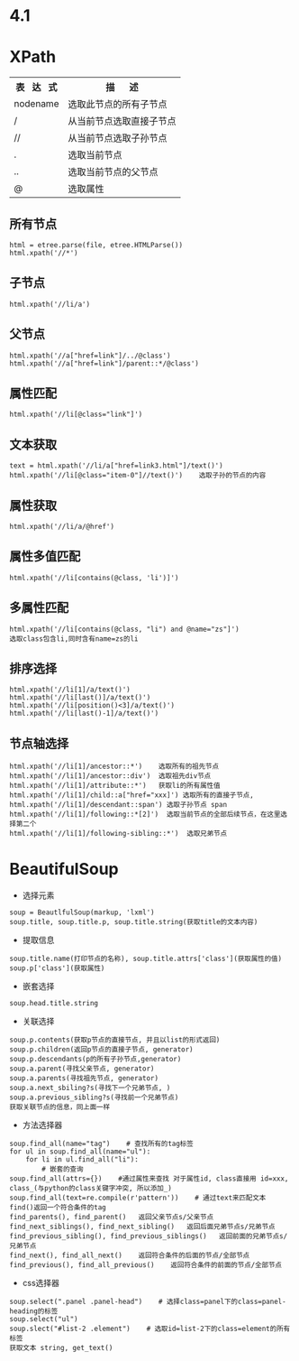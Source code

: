
# 4.1
# XPath
<table>
    <tr>
        <th>表&nbsp;&nbsp;&nbsp;达&nbsp;&nbsp;&nbsp式</th>
        <th>描&nbsp;&nbsp;&nbsp;&nbsp;&nbsp;&nbsp;述</th>
    </tr>
    <tr>
        <td text-align="left">nodename</td>
        <td text-align="center">选取此节点的所有子节点</td>
    </tr>
    <tr>
        <td text-align="left">/</td>
        <td text-align="center">从当前节点选取直接子节点</td>
    </tr>
    <tr>
        <td text-align="left">//</td>
        <td text-align="center">从当前节点选取子孙节点</td>
    </tr>
    <tr>
        <td text-align="left">.</td>
        <td text-align="center">选取当前节点</td>
    </tr>
    <tr>
        <td text-align="left">..</td>
        <td text-align="center">选取当前节点的父节点</td>
    </tr>
    <tr>
        <td text-align="left">@</td>
        <td text-align="center">选取属性</td>
    </tr>
</table>

## 所有节点
```
html = etree.parse(file, etree.HTMLParse())
html.xpath('//*')
```

## 子节点
```
html.xpath('//li/a')
```

## 父节点
```
html.xpath('//a["href=link"]/../@class')
html.xpath('//a["href=link"]/parent::*/@class')
```

## 属性匹配
```
html.xpath('//li[@class="link"]')
```

## 文本获取
```
text = html.xpath('//li/a["href=link3.html"]/text()')
html.xpath('//li[@class="item-0"]//text()')    选取子孙的节点的内容
```

## 属性获取
```
html.xpath('//li/a/@href')
```

## 属性多值匹配
```
html.xpath('//li[contains(@class, 'li')]')
```

## 多属性匹配
```
html.xpath('//li[contains(@class, "li") and @name="zs"]')
选取class包含li,同时含有name=zs的li
```

## 排序选择
```
html.xpath('//li[1]/a/text()')
html.xpath('//li[last()]/a/text()')
html.xpath('//li[position()<3]/a/text()')
html.xpath('//li[last()-1]/a/text()')
```

## 节点轴选择
```
html.xpath('//li[1]/ancestor::*')    选取所有的祖先节点
html.xpath('//li[1]/ancestor::div')  选取祖先div节点
html.xpath('//li[1]/attribute::*')   获取li的所有属性值
html.xpath('//li[1]/child::a["href="xxx]') 选取所有的直接子节点,
html.xpath('//li[1]/descendant::span') 选取子孙节点 span
html.xpath('//li[1]/following::*[2]')  选取当前节点的全部后续节点，在这里选择第二个
html.xpath('//li[1]/following-sibling::*')  选取兄弟节点
```

# BeautifulSoup
* 选择元素
```
soup = BeautlfulSoup(markup, 'lxml')
soup.title, soup.title.p, soup.title.string(获取title的文本内容)
```
* 提取信息
```
soup.title.name(打印节点的名称), soup.title.attrs['class'](获取属性的值)
soup.p['class'](获取属性)
```
* 嵌套选择
```
soup.head.title.string
```
* 关联选择
```
soup.p.contents(获取p节点的直接节点, 并且以list的形式返回)
soup.p.children(返回p节点的直接子节点, generator)
soup.p.descendants(p的所有子孙节点,generator)
soup.a.parent(寻找父亲节点, generator)
soup.a.parents(寻找祖先节点, generator)
soup.a.next_sbiling?s(寻找下一个兄弟节点, )
soup.a.previous_sibling?s(寻找前一个兄弟节点)
获取关联节点的信息，同上面一样
```

* 方法选择器
```
soup.find_all(name="tag")    # 查找所有的tag标签
for ul in soup.find_all(name="ul"):
    for li in ul.find_all("li"):
        # 嵌套的查询
soup.find_all(attrs={})    #通过属性来查找 对于属性id, class直接用 id=xxx, class_(与python的class关键字冲突, 所以添加_)
soup.find_all(text=re.compile(r'pattern'))    # 通过text来匹配文本
find()返回一个符合条件的tag
find_parents(), find_parent()   返回父亲节点s/父亲节点
find_next_siblings(), find_next_sibling()   返回后面兄弟节点s/兄弟节点
find_previous_sibling(), find_previous_siblings()   返回前面的兄弟节点s/兄弟节点
find_next(), find_all_next()    返回符合条件的后面的节点/全部节点
find_previous(), find_all_previous()    返回符合条件的前面的节点/全部节点
```

* css选择器
```
soup.select(".panel .panel-head")    # 选择class=panel下的class=panel-heading的标签
soup.select("ul")
soup.slect("#list-2 .element")    # 选取id=list-2下的class=element的所有标签
获取文本 string, get_text()
```
